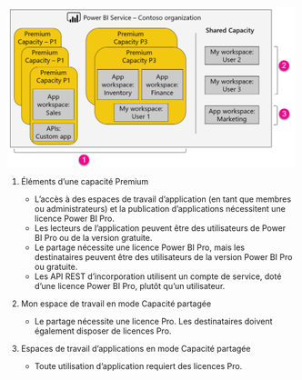 ![](media/powerbi-premium-illustration/premium-chart.png "Illustration de Power BI Premium")

1. Éléments d’une capacité Premium
   
   * L’accès à des espaces de travail d’application (en tant que membres ou administrateurs) et la publication d’applications nécessitent une licence Power BI Pro.
   * Les lecteurs de l’application peuvent être des utilisateurs de Power BI Pro ou de la version gratuite.
   * Le partage nécessite une licence Power BI Pro, mais les destinataires peuvent être des utilisateurs de la version Power BI Pro ou gratuite.
   * Les API REST d’incorporation utilisent un compte de service, doté d’une licence Power BI Pro, plutôt qu’un utilisateur.
2. Mon espace de travail en mode Capacité partagée
   
   * Le partage nécessite une licence Pro. Les destinataires doivent également disposer de licences Pro.
3. Espaces de travail d’applications en mode Capacité partagée
   
   * Toute utilisation d’application requiert des licences Pro.

